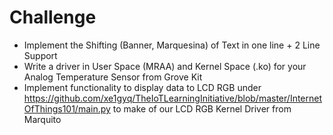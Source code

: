 # Challenge

- Implement the Shifting (Banner, Marquesina) of Text in one line + 2 Line Support
- Write a driver in User Space (MRAA) and Kernel Space (.ko) for your Analog Temperature Sensor from Grove Kit
- Implement functionality to display data to LCD RGB under
  https://github.com/xe1gyq/TheIoTLearningInitiative/blob/master/InternetOfThings101/main.py
  to make of our LCD RGB Kernel Driver from Marquito 